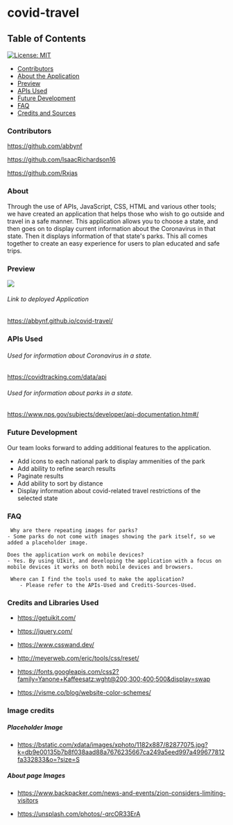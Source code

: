 # covid-travel
## Table of Contents

[![License: MIT](https://img.shields.io/badge/License-MIT-yellow.svg)](https://opensource.org/licenses/MIT)

- [Contributors](#Contributors)
- [About the Application](#About)
- [Preview](#Preview)
- [APIs Used](#APIs-Used)
- [Future Development](#Future-Development)
- [FAQ](#FAQ)
- [Credits and Sources](#Credits-and-Libraries-Used)

### Contributors

 https://github.com/abbynf

 https://github.com/IsaacRichardson16

 https://github.com/Rxjas

### About

Through the use of APIs, JavaScript, CSS, HTML and various other tools; we have created an application that helps those who wish to go outside and travel in a safe manner. This application allows you to choose a state, and then goes on to display current information about the Coronavirus in that state. Then it displays information of that state's parks. This all comes together to create an easy experience for users to plan educated and safe trips.  
    
### Preview
![](assets/sample.gif)
###### Link to deployed Application
https://abbynf.github.io/covid-travel/

### APIs Used

###### Used for information about Coronavirus in a state.
 https://covidtracking.com/data/api

###### Used for information about parks in a state.
 https://www.nps.gov/subjects/developer/api-documentation.htm#/


### Future Development
Our team looks forward to adding additional features to the application. 
- Add icons to each national park to display ammenities of the park
- Add ability to refine search results
- Paginate results
- Add ability to sort by distance
- Display information about covid-related travel restrictions of the selected state

### FAQ
     Why are there repeating images for parks?
    - Some parks do not come with images showing the park itself, so we added a placeholder image.

    Does the application work on mobile devices?
    - Yes. By using UIkit, and developing the application with a focus on mobile devices it works on both mobile devices and browsers.
 
     Where can I find the tools used to make the application?
        - Please refer to the APIs-Used and Credits-Sources-Used.

### Credits and Libraries Used

- https://getuikit.com/

- https://jquery.com/

- https://www.csswand.dev/

- http://meyerweb.com/eric/tools/css/reset/ 

- https://fonts.googleapis.com/css2?family=Yanone+Kaffeesatz:wght@200;300;400;500&display=swap

- https://visme.co/blog/website-color-schemes/

### Image credits

##### Placeholder Image

- https://bstatic.com/xdata/images/xphoto/1182x887/82877075.jpg?k=db9e00135b7b8f038aad88a7676235667ca249a5eed997a499677812fa332833&o=?size=S

##### About page Images

- https://www.backpacker.com/news-and-events/zion-considers-limiting-visitors

- https://unsplash.com/photos/-qrcOR33ErA



